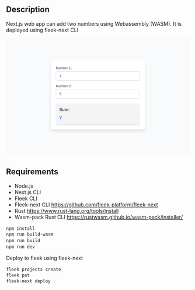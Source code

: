 ## Description

Next.js web app can add two numbers using Webassembly (WASM). It is deployed using fleek-next CLI

![web](image.png)

## Requirements

- Node.js
- Next.js CLI
- Fleek CLI
- Fleek-next CLI https://github.com/fleek-platform/fleek-next
- Rust https://www.rust-lang.org/tools/install
- Wasm-pack Rust CLI https://rustwasm.github.io/wasm-pack/installer/

```bash
npm install
npm run build-wasm
npm run build
npm run dev
```

Deploy to fleek using fleek-next

```
fleek projects create
fleek pat
fleek-next deploy
```

<!-- /wasm
[SGX WASM RUST](https://fleek.xyz/guides/getting-started-fleek-functions-edge-sgx/)

```
cargo init .
rustup target add wasm32-unknown-unknown
cargo build -r --target wasm32-unknown-unknown

``` -->

